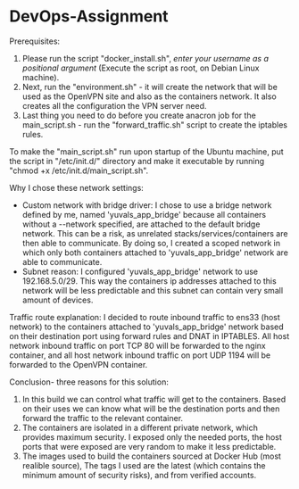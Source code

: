 # DevOps-Assignment

Prerequisites:
  1. Please run the script "docker_install.sh", *enter your username as a positional argument* (Execute the script as root, on Debian Linux machine).
  2. Next, run the "environment.sh" - it will create the network that will be used as the OpenVPN site and also as the containers network. It also creates all the
     configuration the VPN server need.
  3. Last thing you need to do before you create anacron job for the main_script.sh - run the "forward_traffic.sh" script to create the iptables rules.


To make the "main_script.sh" run upon startup of the Ubuntu machine, put the script in "/etc/init.d/" directory and make it executable by running "chmod +x /etc/init.d/main_script.sh".
  

Why I chose these network settings:
  - Custom network with bridge driver: I chose to use a bridge network defined by me, named 'yuvals_app_bridge' because all containers without a --network specified, are
    attached to the default bridge network. This can be a risk, as unrelated stacks/services/containers are then able to communicate. By doing so, I created a scoped
    network in which only both containers attached to 'yuvals_app_bridge' network are able to communicate.
  - Subnet reason: I configured 'yuvals_app_bridge' network to use 192.168.5.0/29. This way the containers ip addresses attached to this network will be less predictable 
    and this subnet can contain very small amount of devices.

Traffic route explanation:
  I decided to route inbound traffic to ens33 (host network) to the containers attached to 'yuvals_app_bridge' network based on their destination port using forward
  rules and DNAT in IPTABLES. All host network inbound traffic on port TCP 80 will be forwarded to the nginx container, and all host network inbound traffic on port UDP
  1194 will be forwarded to the OpenVPN container.

Conclusion- three reasons for this solution:
  1. In this build we can control what traffic will get to the containers. Based on their uses we can know what will be the destination ports and then forward the
  traffic to the relevant container.
  2. The containers are isolated in a different private network, which provides maximum security. I exposed only the needed ports, the host ports that were exposed are
  very random to make it less predictable.
  3. The images used to build the containers sourced at Docker Hub (most realible source), The tags I used are the latest (which contains the minimum amount of security
  risks), and from verified accounts.
  
